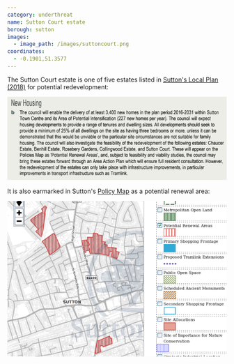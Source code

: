 ```yaml
---
category: underthreat
name: Sutton Court estate 
borough: sutton
images:
  - image_path: /images/suttoncourt.png
coordinates:
  - -0.1901,51.3577
---
```

The Sutton Court estate is one of five estates listed in [Sutton's Local Plan (2018)](https://drive.google.com/file/d/1MdX6GlaHDoBdG6CTsvjFaIuPtIa9id5O/view) for potential redevelopment:

![](/images/suttonplan.png)

It is also earmarked in Sutton's [Policy Map](http://sutton.addresscafe.com/app/exploreit/) as a potential renewal area:

![](/images/suttonpolicymap.png)


